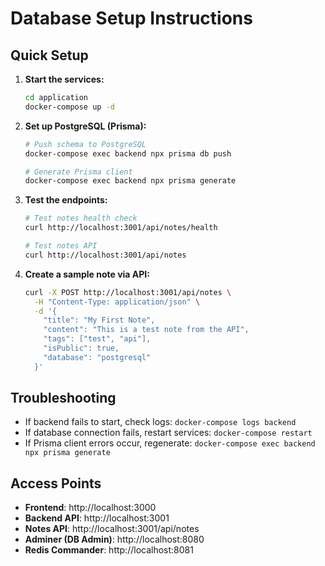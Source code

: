 # Database Setup Instructions

## Quick Setup

1. **Start the services:**
   ```bash
   cd application
   docker-compose up -d
   ```

2. **Set up PostgreSQL (Prisma):**
   ```bash
   # Push schema to PostgreSQL
   docker-compose exec backend npx prisma db push
   
   # Generate Prisma client
   docker-compose exec backend npx prisma generate
   ```

3. **Test the endpoints:**
   ```bash
   # Test notes health check
   curl http://localhost:3001/api/notes/health
   
   # Test notes API
   curl http://localhost:3001/api/notes
   ```

4. **Create a sample note via API:**
   ```bash
   curl -X POST http://localhost:3001/api/notes \
     -H "Content-Type: application/json" \
     -d '{
       "title": "My First Note",
       "content": "This is a test note from the API",
       "tags": ["test", "api"],
       "isPublic": true,
       "database": "postgresql"
     }'
   ```

## Troubleshooting

- If backend fails to start, check logs: `docker-compose logs backend`
- If database connection fails, restart services: `docker-compose restart`
- If Prisma client errors occur, regenerate: `docker-compose exec backend npx prisma generate`

## Access Points

- **Frontend**: http://localhost:3000
- **Backend API**: http://localhost:3001
- **Notes API**: http://localhost:3001/api/notes
- **Adminer (DB Admin)**: http://localhost:8080
- **Redis Commander**: http://localhost:8081 
